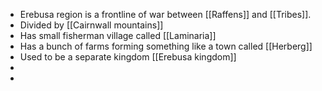 - Erebusa region is a frontline of war between [[Raffens]] and [[Tribes]].
- Divided by [[Cairnwall mountains]]
- Has small fisherman village called [[Laminaria]]
- Has a bunch of farms forming something like a town called [[Herberg]]
- Used to be a separate kingdom [[Erebusa kingdom]]
-
-
